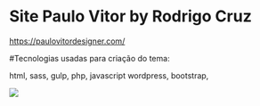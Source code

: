 # Site Paulo Vitor by Rodrigo Cruz

https://paulovitordesigner.com/

#Tecnologias usadas para criação do tema:

html,
sass,
gulp,
php,
javascript
wordpress,
bootstrap,

![](/assets/img/print.png)
